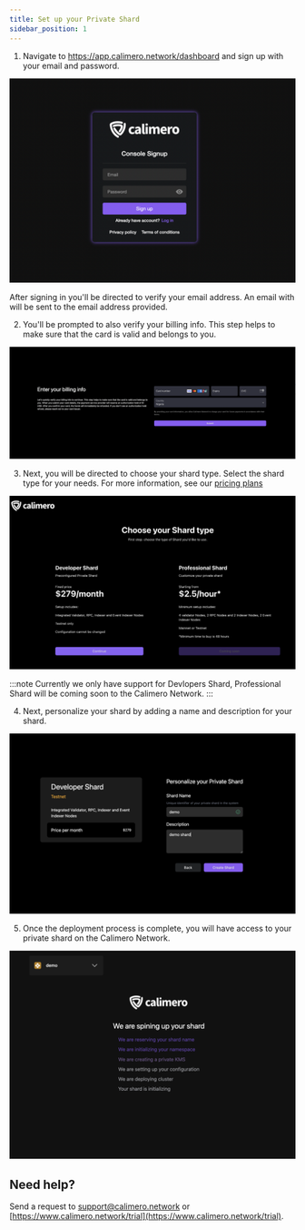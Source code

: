 ```yaml
---
title: Set up your Private Shard
sidebar_position: 1
---
```


1. Navigate to https://app.calimero.network/dashboard and sign up with your email and password.

![](../../static/img/login_form.png)

After signing in you'll be directed to verify your email address. An email with will be sent to the email address provided.


2. You'll be prompted to also verify your billing info. This step helps to make sure that the card is valid and belongs to you.

![](../../static/img/bill.png)


3. Next, you will be directed to choose your shard type. Select the shard type for your needs. For more information, see our [pricing plans](https://www.calimero.network/plans)

![](../../static/img/shard-types.png)

:::note
Currently we only have support for Devlopers Shard, Professional Shard will be coming soon to the Calimero Network.
:::

4. Next, personalize your shard by adding a name and description for your shard.

![](../../static/img/shard_name.png)

5. Once the deployment process is complete, you will have access to your private shard on the Calimero Network.

![](../../static/img/deploy.png)

## Need help?
Send a request to [support@calimero.network](mailto:support@calimero.network) or [https://www.calimero.network/trial](https://www.calimero.network/trial).
